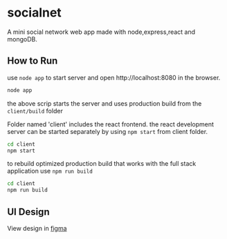 # socialnet
A mini social network web app made with node,express,react and mongoDB.

## How to Run
use `node app` to start server and open http://localhost:8080 in the browser.
```bash
node app
```
the above scrip starts the server and uses production build from the `client/build` folder

Folder named 'client' includes the react frontend. the react development server can be started  separately by using `npm start` from client folder.

```bash
cd client
npm start
```

to rebuild optimized production build that works with the full stack application use `npm run build`
```bash
cd client
npm run build
```

## UI Design
View design in [figma](https://www.figma.com/file/GU6wWJWd1VbZEfU9MGazFC/socialnetwork?node-id=0%3A1&t=AAJdOwdJATxJ35px-1)

